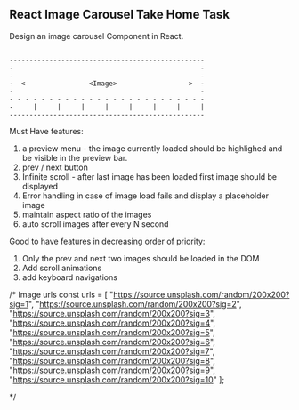 ## React Image Carousel Take Home Task

Design an image carousel Component in React.

```

-------------------------------------------------
-                                               -
-                                               -
-  <                <Image>                  >  -
-                                               -
- - - - - - - - - - - - - - - - - - - - - - - - -
-     |     |     |     |     |     |     |     |
-------------------------------------------------

```

Must Have features:

1. a preview menu - the image currently loaded should be highlighed and be visible in the preview bar.
2. prev / next button
3. Infinite scroll - after last image has been loaded first image should be displayed
4. Error handling in case of image load fails and display a placeholder image
5. maintain aspect ratio of the images
6. auto scroll images after every N second

Good to have features in decreasing order of priority:

1. Only the prev and next two images should be loaded in the DOM
2. Add scroll animations
3. add keyboard navigations

/\* Image urls
const urls = [
"https://source.unsplash.com/random/200x200?sig=1",
"https://source.unsplash.com/random/200x200?sig=2",
"https://source.unsplash.com/random/200x200?sig=3",
"https://source.unsplash.com/random/200x200?sig=4",
"https://source.unsplash.com/random/200x200?sig=5",
"https://source.unsplash.com/random/200x200?sig=6",
"https://source.unsplash.com/random/200x200?sig=7",
"https://source.unsplash.com/random/200x200?sig=8",
"https://source.unsplash.com/random/200x200?sig=9",
"https://source.unsplash.com/random/200x200?sig=10"
];

\*/
